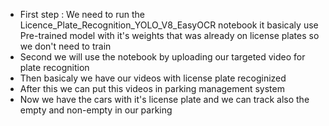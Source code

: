 - First step : We need to run the Licence_Plate_Recognition_YOLO_V8_EasyOCR notebook it basicaly
  use Pre-trained model with it's weights that was already on license plates so we don't need to train
- Second we will use the notebook by uploading our targeted video for plate recognition
- Then basicaly we have our videos with license plate recoginized
- After this we can put this videos in parking management system
- Now we have the cars with it's license plate and we can track also the empty and non-empty in our parking
  

